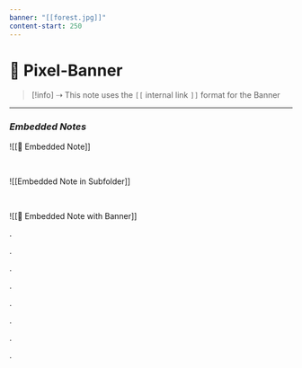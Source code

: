 ```yaml
---
banner: "[[forest.jpg]]"
content-start: 250
---
```

  # 🚩 Pixel-Banner

> [!info] ⇢ This note uses the `[[` internal link `]]` format for the Banner

---

### *Embedded Notes*

![[📃 Embedded Note]]

<br>

![[Embedded Note in Subfolder]]

<br>

![[📜 Embedded Note with Banner]]

.

.

.

.

.

.

.

.